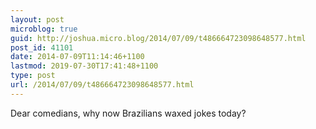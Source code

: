 ```yaml
---
layout: post
microblog: true
guid: http://joshua.micro.blog/2014/07/09/t486664723098648577.html
post_id: 41101
date: 2014-07-09T11:14:46+1100
lastmod: 2019-07-30T17:41:48+1100
type: post
url: /2014/07/09/t486664723098648577.html
---
```

Dear comedians, why now Brazilians waxed jokes today?
